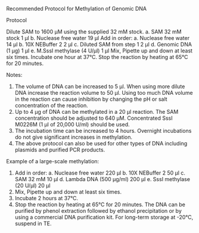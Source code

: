 Recommended Protocol for Methylation of Genomic DNA

Protocol

Dilute SAM to 1600 μM using the supplied 32 mM stock.
a. SAM 32 mM stock 1 μl
b. Nuclease free water 19 μl
Add in order:
a. Nuclease free water 14 μl
b. 10X NEBuffer 2 2 μl
c. Diluted SAM from step 1 2 μl
d. Genomic DNA (1 μg) 1 μl
e. M.SssI methylase (4 U/μl) 1 μl
Mix, Pipette up and down at least six times.
Incubate one hour at 37°C.
Stop the reaction by heating at 65°C for 20 minutes.

Notes:

1. The volume of DNA can be increased to 5 μl. When using more dilute DNA increase the reaction volume to 50 μl. Using too much DNA volume in the reaction can cause inhibition by changing the pH or salt concentration of the reaction.
2. Up to 4 μg of DNA can be methylated in a 20 μl reaction. The SAM concentration should be adjusted to 640 μM. Concentrated SssI M0226M (1 μl of 20,000 U/ml) should be used.
3. The incubation time can be increased to 4 hours. Overnight incubations do not give significant increases in methylation.
4. The above protocol can also be used for other types of DNA including plasmids and purified PCR products.

Example of a large-scale methylation:

1. Add in order:
a. Nuclease free water 220 μl
b. 10X NEBuffer 2 50 μl
c. SAM 32 mM 10 μl
d. Lambda DNA (500 μg/ml) 200 μl
e. SssI methylase (20 U/μl) 20 μl
2. Mix, Pipette up and down at least six times.
3. Incubate 2 hours at 37°C.
4. Stop the reaction by heating at 65°C for 20 minutes. The DNA can be purified by phenol extraction followed by ethanol precipitation or by using a commercial DNA purification kit. For long-term storage at -20°C, suspend in TE.

